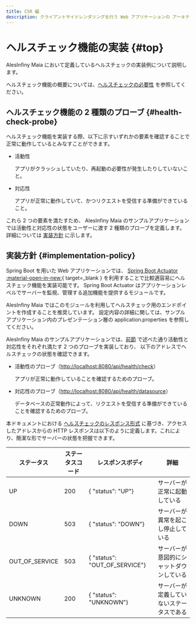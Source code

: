 ```yaml
---
title: CSR 編
description: クライアントサイドレンダリングを行う Web アプリケーションの アーキテクチャについて解説します。
---
```


# ヘルスチェック機能の実装 {#top}

AlesInfiny Maia において定義しているヘルスチェックの実装例について説明します。

ヘルスチェック機能の概要については、[ヘルスチェックの必要性](../../overview/java-application-processing-system/health-check-necessity.md#health-check-necessity) を参照してください。

## ヘルスチェック機能の 2 種類のプローブ {#health-check-probe}

ヘルスチェック機能を実装する際、以下に示すいずれかの要素を確認することで正常に動作しているとみなすことができます。

- 活動性

    アプリがクラッシュしていたり、再起動の必要性が発生したりしていないこと。

- 対応性

    アプリが正常に動作していて、かつリクエストを受信する準備ができていること。

これら 2 つの要素を満たすため、 AlesInfiny Maia のサンプルアプリケーションでは活動性と対応性の状態をユーザーに渡す 2 種類のプローブを定義します。
詳細については [実装方針](#implementation-policy) に示します。

## 実装方針 {#implementation-policy}

<!-- textlint-disable ja-technical-writing/sentence-length -->

Spring Boot を用いた Web アプリケーションでは、 [Spring Boot Actuator :material-open-in-new:](https://spring.pleiades.io/spring-boot/docs/current/reference/html/actuator.html){ target=_blank } を利用することで比較適容易にヘルスチェック機能を実装可能です。
Spring Boot Actuator はアプリケーションレベルでサーバーを監視、管理する追加機能を提供するモジュールです。

<!-- textlint-enable ja-technical-writing/sentence-length -->

AlesInfiny Maia ではこのモジュールを利用してヘルスチェック用のエンドポイントを作成することを推奨しています。
設定内容の詳細に関しては、サンプルアプリケーション内のプレゼンテーション層の application.properties を参照してください。

AlesInfiny Maia のサンプルアプリケーションでは、[前節](#health-check-probe) で述べた通り活動性と対応性をそれぞれ満たす 2 つのプローブを実装しており、
以下のアドレスでヘルスチェックの状態を確認できます。

- 活動性のプローブ（<http://localhost:8080/api/health/check>）

    アプリが正常に動作していることを確認するためのプローブ。

- 対応性のプローブ（<http://localhost:8080/api/health/datasource>）

    データベースの正常動作によって、リクエストを受信する準備ができていることを確認するためのプローブ。

本ドキュメントにおける [ヘルスチェックのレスポンス形式](../../overview/java-application-processing-system/health-check-necessity.md#health-check-response) に基づき、アクセスしたアドレスからの HTTP レスポンスは以下のように定義します。これにより、簡潔な形でサーバーの状態を把握できます。

| ステータス      | ステータスコード | レスポンスボディ                | 詳細                                       |
| -------------- | --------------- | ----------------------------- | ------------------------------------------ |
| UP             | 200             | { "status": "UP"}             | サーバーが正常に起動している                  |
| DOWN           | 503             | { "status": "DOWN"}           | サーバーが異常を起こし停止している            |
| OUT_OF_SERVICE | 503             | { "status": "OUT_OF_SERVICE"} | サーバーが意図的にシャットダウンしている       |
| UNKNOWN        | 200             | { "status": "UNKNOWN"}        | サーバーが定義していないステータスである       |
